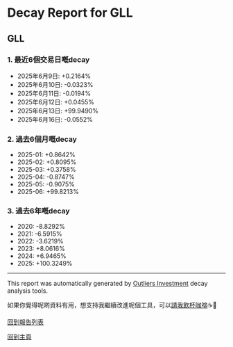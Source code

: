 # Decay Report for GLL

## GLL

### 1. 最近6個交易日嘅decay

- 2025年6月9日: +0.2164%
- 2025年6月10日: -0.0323%
- 2025年6月11日: -0.0194%
- 2025年6月12日: +0.0455%
- 2025年6月13日: +99.9490%
- 2025年6月16日: -0.0552%

### 2. 過去6個月嘅decay

- 2025-01: +0.8642%
- 2025-02: +0.8095%
- 2025-03: +0.3758%
- 2025-04: -0.8747%
- 2025-05: -0.9075%
- 2025-06: +99.8213%

### 3. 過去6年嘅decay

- 2020: -8.8292%
- 2021: -6.5915%
- 2022: -3.6219%
- 2023: +8.0616%
- 2024: +6.9465%
- 2025: +100.3249%

------------------------------
This report was automatically generated by [Outliers Investment](https://outliersecon.github.io/Outliers-Investment/) decay analysis tools.

如果你覺得呢啲資料有用，想支持我繼續改進呢個工具，可以[請我飲杯咖啡](https://buymeacoffee.com/outliersecon)☕🙏

[回到報告列表](https://outliersecon.github.io/Outliers-Investment/reports/reports_public)

[回到主頁](https://outliersecon.github.io/Outliers-Investment/)